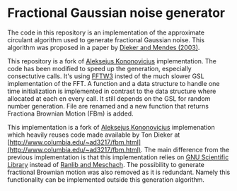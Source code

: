 # Fractional Gaussian noise generator
The code in this repository is an implementation of the approximate circulant algorithm used to generate fractional Gaussian noise. This algorithm was proposed in a paper by [Dieker and Mendes (2003)](https://doi.org/10.1017/S0269964803173081).

This repository is a fork of [Aleksejus Kononovicius](https://github.com/akononovicius/fgn-generator-gsl) implementation. The code has been modified to speed up the generation, especially consectutive calls. It's using [FFTW3](http://www.fftw.org/) insted of the much slower GSL implementation of the FFT. A function and a data structure to handle one time initialization is implemented in contrast to the data structure where allocated at each en every call. It still depends on the GSL for random number generation. File are renamed and a new function that returns Fractiona Brownian Motion (FBm) is added.

This implementation is a fork of [Aleksejus Kononovicius](https://github.com/akononovicius/fgn-generator-gsl) implemenation which heavily reuses code made available by Ton Dieker at [http://www.columbia.edu/~ad3217/fbm.html](http://www.columbia.edu/~ad3217/fbm.html). The main difference from the previous implementation is that this implementation relies on [GNU Scientific Library](https://www.gnu.org/software/gsl/) instead of [Ranlib and Meschach](http://www.netlib.org/). The possibility to generate fractional Brownian motion was also removed as it is redundant. Namely this functionality can be implemented outside this generation algorithm.
